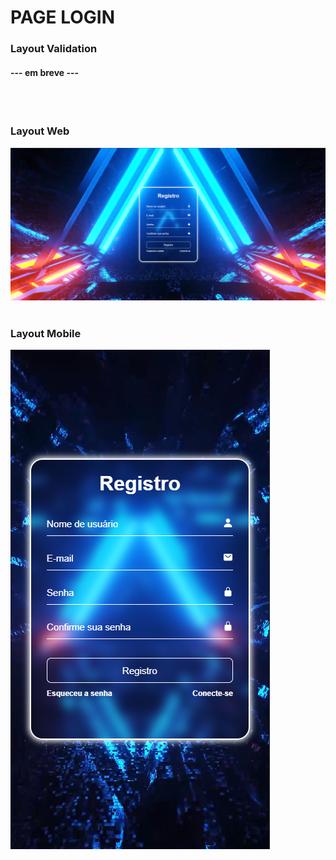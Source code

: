 # PAGE LOGIN

### Layout Validation
#### ---  em breve  ---
<br>
<br>


### Layout Web
![Layout](https://github.com/MURlL0/Portifolio/blob/main/Sites%20de%20logins/login-future/assets/image2.png?raw=true "Web")
</br>
</br>




### Layout Mobile
![Layout](https://github.com/MURlL0/Portifolio/blob/main/Sites%20de%20logins/login-future/assets/image.png?raw=true "Mobile")
